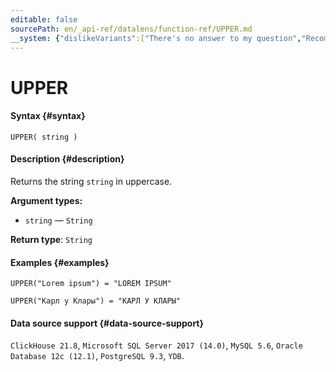 ```yaml
---
editable: false
sourcePath: en/_api-ref/datalens/function-ref/UPPER.md
__system: {"dislikeVariants":["There's no answer to my question","Recommendations aren't helpful","Content does not match the title","Other"]}
---
```


# UPPER



#### Syntax {#syntax}


```
UPPER( string )
```

#### Description {#description}
Returns the string `string` in uppercase.

**Argument types:**
- `string` — `String`


**Return type**: `String`

#### Examples {#examples}

```
UPPER("Lorem ipsum") = "LOREM IPSUM"
```

```
UPPER("Карл у Клары") = "КАРЛ У КЛАРЫ"
```


#### Data source support {#data-source-support}

`ClickHouse 21.8`, `Microsoft SQL Server 2017 (14.0)`, `MySQL 5.6`, `Oracle Database 12c (12.1)`, `PostgreSQL 9.3`, `YDB`.
